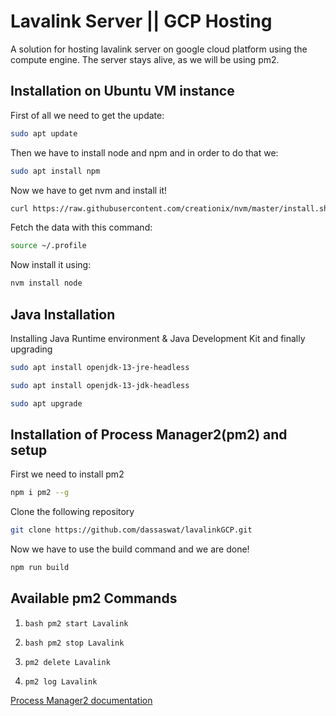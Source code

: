 # Lavalink Server || GCP Hosting

A solution for hosting lavalink server on google cloud platform using the compute engine. The server stays alive, as we will be using pm2.

## Installation on Ubuntu VM instance

First of all we need to get the update:

```bash
sudo apt update
```

Then we have to install node and npm and in order to do that we:

```bash
sudo apt install npm
```

Now we have to get nvm and install it!

```bash
curl https://raw.githubusercontent.com/creationix/nvm/master/install.sh | bash
```

Fetch the data with this command:

```bash
source ~/.profile
```

Now install it using:

```bash
nvm install node
```

## Java Installation

Installing Java Runtime environment & Java Development Kit and finally upgrading

```bash
sudo apt install openjdk-13-jre-headless
```

```bash
sudo apt install openjdk-13-jdk-headless
```

```bash
sudo apt upgrade
```

## Installation of Process Manager2(pm2) and setup

First we need to install pm2

```bash
npm i pm2 --g
```

Clone the following repository

```bash
git clone https://github.com/dassaswat/lavalinkGCP.git
```

Now we have to use the build command and we are done!

```bash
npm run build
```

## Available pm2 Commands

1. `bash pm2 start Lavalink`

2. `bash pm2 stop Lavalink`

3. `pm2 delete Lavalink`

4. `pm2 log Lavalink`

[Process Manager2 documentation](https://pm2.keymetrics.io/docs/usage/pm2-doc-single-page/)
